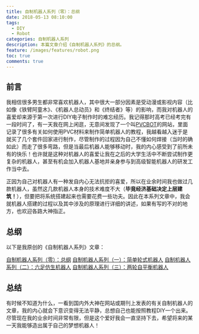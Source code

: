 ```yaml
---
title: 自制机器人系列（零）：总纲
date: 2018-05-13 08:10:00
tags:
  - DIY
  - Robot
categories: 自制机器人系列
description: 本篇文章介绍《自制机器人系列》的总纲。
feature: /images/features/robot.png
toc: true
comments: true
---
```


## 前言

我相信很多男生都非常喜欢机器人，其中很大一部分因素是受动漫或影视内容（比如像《铁臂阿童木》、《机器人总动员》和《终结者》等）的影响，而我对机器人的喜爱却来源于第一次进行DIY电子制作时的难忘经历。我记得那时高考已经考完有一段时间了，有一天我在网上闲逛，无意间发现了一个叫[PVCBOT](http://www.diy-bot.net/?project=pvcbot)的网站，里面记录了很多有关如何使用PVC材料来制作简单机器人的教程，我越看越入迷于是就买了几个套件回家进行制作，尽管制作的过程因为自己不懂如何焊接（当时的确如此）而走了很多弯路，但是当最后机器人能够移动时，我的内心感受到了前所未有的快乐！也许就是这种对机器人的喜爱让我在之后的大学生活中不断尝试制作更复杂的机器人，甚至有机会加入机器人基地并亲身参与到高级智能机器人的研发工作当中去。

<!--more-->

正因为自己对机器人有一种发自内心无法抗拒的喜爱，所以在业余时间我也做过几款机器人，虽然这几款机器人本身的技术难度不大（**毕竟经济基础决定上层建筑！**），但要把将系统搭建起来也需要花费一些功夫。因此在本系列文章中，我会就机器人搭建的过程以及其中涉及的原理进行详细的讲述，如果有写的不对的地方，也欢迎各路大神指正。

## 总纲

以下是我原创的《自制机器人系列》文章：

[自制机器人系列（零）：总纲](https://myyerrol.io/zh-cn/2018//05/13/diy_robots_0_superclass/)
[自制机器人系列（一）：简单轮式机器人](https://myyerrol.io/zh-cn/2018/05/15/diy_robots_1_simple_wheeled_robot/)
[自制机器人系列（二）：六足仿生机器人](https://myyerrol.io/zh-cn/2018/05/21/diy_robots_2_hexapod_bionic_robot/)
[自制机器人系列（三）：两轮自平衡机器人](https://myyerrol.io/zh-cn/06/13/diy_robots_3_2wd_balancing_robot/)

## 总结

有时候不知道为什么，一看到国内外大神在网站或期刊上发表的有关自制机器人的文章，我的内心就会下意识变得无法平静，总想自己也能按照教程DIY一个出来。尽管现在我的业余时间非常有限，但是这个爱好我会一直坚持下去，希望将来的某一天我能够造出属于自己的梦想机器人！
